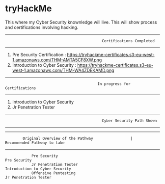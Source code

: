# tryHackMe
This where my Cyber Security knownledge will live. This will show process and certifications involving hacking.


------------------------------------------------------------------------------------------------------------------------
                                                Certifications Completed
------------------------------------------------------------------------------------------------------------------------
            
1. Pre Security Certification     : https://tryhackme-certificates.s3-eu-west-1.amazonaws.com/THM-AMTA5CF8XW.png
2. Introduction to Cyber Security : https://tryhackme-certificates.s3-eu-west-1.amazonaws.com/THM-WA4ZDEKAMD.png

------------------------------------------------------------------------------------------------------------------------
                                              In progress for Certifications
-------------------------------------------------------------------------------------------------------------------------

1. Introduction to Cyber Security 
2. Jr Penetration Tester

------------------------------------------------------------------------------------------------------------------------
                                                Cyber Security Path Shown
------------------------------------------------------------------------------------------------------------------------

------------------------------------------------------------------------------------------------------------------------
            Original Overview of the Pathway                 |                Recommended Pathway to take                    
------------------------------------------------------------------------------------------------------------------------

                Pre Security                                                      Pre Security
                Jr Penetration Tester                                             Introduction to Cyber Security
                Offensive Pentesting                                              Jr Penetration Tester
                    
